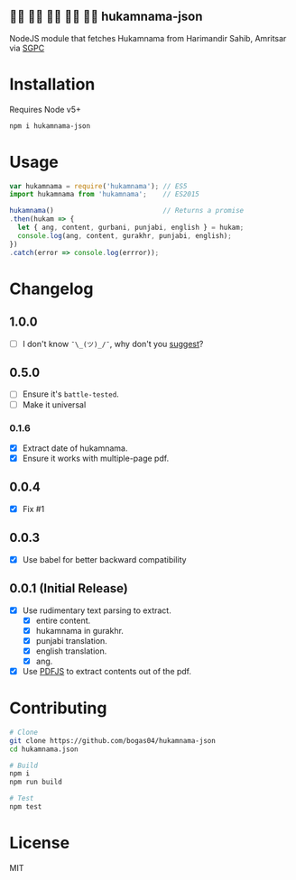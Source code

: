 ## 🙏🏻 🙏🏼 🙏🏽 🙏🏾 🙏🏿  hukamnama-json

NodeJS module that fetches Hukamnama from Harimandir Sahib, Amritsar via [SGPC](http://old.sgpc.net/hukumnama/sgpconlinehukamnama.asp)

# Installation

Requires Node v5+ 

```bash
npm i hukamnama-json
```

# Usage

```javascript
var hukamnama = require('hukamnama'); // ES5
import hukamnama from 'hukamnama';    // ES2015

hukamnama()                           // Returns a promise
.then(hukam => {
  let { ang, content, gurbani, punjabi, english } = hukam;
  console.log(ang, content, gurakhr, punjabi, english);
})
.catch(error => console.log(errror));
```
# Changelog

## 1.0.0
* [ ] I don't know `¯\_(ツ)_/¯`, why don't you [suggest](https://github.com/bogas04/hukamnama-json/issues/new)?

## 0.5.0
* [ ] Ensure it's `battle-tested`.
* [ ] Make it universal

### 0.1.6
* [x] Extract date of hukamnama.
* [x] Ensure it works with multiple-page pdf.

## 0.0.4
* [x] Fix #1

## 0.0.3
* [x] Use babel for better backward compatibility 

## 0.0.1 (Initial Release)
* [x] Use rudimentary text parsing to extract.
  * [x] entire content.
  * [x] hukamnama in gurakhr.
  * [x] punjabi translation.
  * [x] english translation.
  * [x] ang.
* [x] Use [PDFJS](https://mozilla.github.io/pdf.js/) to extract contents out of the pdf.

# Contributing

```bash
# Clone
git clone https://github.com/bogas04/hukamnama-json
cd hukamnama.json

# Build
npm i
npm run build

# Test
npm test
```

# License

MIT
